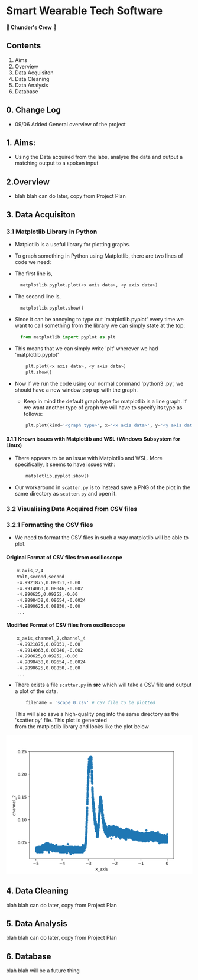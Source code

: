 # Smart Wearable Tech Software

**🐍 Chunder's Crew 🐍**

## Contents

1. Aims
2. Overview
3. Data Acquisiton
4. Data Cleaning
5. Data Analysis
6. Database

## 0. Change Log

- 09/06 Added General overview of the project

## 1. Aims:

- Using the Data acquired from the labs, analyse the data and output a matching output to a spoken input

## 2.Overview

- blah blah can do later, copy from Project Plan

## 3. Data Acquisiton

### 3.1 Matplotlib Library in Python

- Matplotlib is a useful library for plotting graphs.
- To graph something in Python using Matplotlib, there are two lines of code we need:
- The first line is,

  ```python
    matplotlib.pyplot.plot(<x axis data>, <y axis data>)
  ```

- The second line is,

  ```python
    matplotlib.pyplot.show()
  ```

- Since it can be annoying to type out 'matplotlib.pyplot' every time we want to call something from the library we can simply state at the top:

  ```python
    from matplotlib import pyplot as plt
  ```

- This means that we can simply write 'plt' wherever we had 'matplotlib.pyplot'

  ```python
      plt.plot(<x axis data>, <y axis data>)
      plt.show()
  ```

- Now if we run the code using our normal command 'python3 <filename>.py', we should have a new window pop up with the graph.

  - Keep in mind the default graph type for matplotlib is a line graph. If we want another type of graph we will have to specify its type as follows:

  ```python
      plt.plot(kind='<graph type>', x='<x axis data>', y='<y axis data>')
  ```

#### 3.1.1 Known issues with Matplotlib and WSL (Windows Subsystem for Linux)

- There appears to be an issue with Matplotlib and WSL. More specifically, it seems to have issues with:

  ```python
      matplotlib.pyplot.show()
  ```

- Our workaround in `scatter.py` is to instead save a PNG of the plot in the same directory as `scatter.py` and open it.

### 3.2 Visualising Data Acquired from CSV files

### 3.2.1 Formatting the CSV files

- We need to format the CSV files in such a way matplotlib will be able to plot.

#### Original Format of CSV files from oscilloscope

```csv
    x-axis,2,4
    Volt,second,second
    -4.9921875,0.09051,-0.00
    -4.9914063,0.08046,-0.002
    -4.990625,0.09252,-0.00
    -4.9898438,0.09654,-0.0024
    -4.9890625,0.08850,-0.00
    ...
```

#### Modified Format of CSV files from oscilloscope

```csv
    x_axis,channel_2,channel_4
    -4.9921875,0.09051,-0.00
    -4.9914063,0.08046,-0.002
    -4.990625,0.09252,-0.00
    -4.9898438,0.09654,-0.0024
    -4.9890625,0.08850,-0.00
    ...
```

- There exists a file `scatter.py` in **src** which will take a CSV file and output a plot of the data.

  ```python
      filename = 'scope_0.csv' # CSV file to be plotted
  ```

  This will also save a high-quality png into the same directory as the 'scatter.py' file. This plot is generated \
  from the matplotlib library and looks like the plot below

![](scope_0.png)

## 4. Data Cleaning

blah blah can do later, copy from Project Plan

## 5. Data Analysis

blah blah can do later, copy from Project Plan

## 6. Database

blah blah will be a future thing
